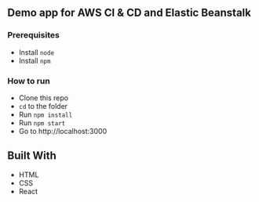 ## Demo app for AWS CI & CD and Elastic Beanstalk


### Prerequisites

- Install `node`
- Install `npm`

### How to run

- Clone this repo
- `cd` to the folder
- Run `npm install`
- Run `npm start`
- Go to http://localhost:3000

## Built With

- HTML
- CSS
- React
